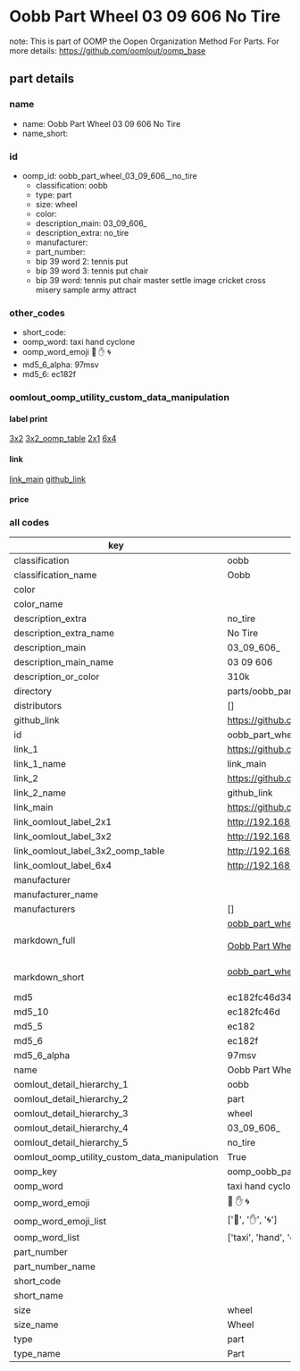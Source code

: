 # Oobb Part Wheel 03 09 606  No Tire  

note: This is part of OOMP the Oopen Organization Method For Parts. For more details: https://github.com/oomlout/oomp_base

##  part details





### name
* name: Oobb Part Wheel 03 09 606  No Tire
* name_short: 
### id
* oomp_id: oobb_part_wheel_03_09_606__no_tire
  * classification: oobb
  * type: part
  * size: wheel
  * color: 
  * description_main: 03_09_606_
  * description_extra: no_tire
  * manufacturer: 
  * part_number: 
  * bip 39 word 2: tennis put
  * bip 39 word 3: tennis put chair
  * bip 39 word: tennis put chair master settle image cricket cross misery sample army attract

### other_codes
* short_code: 
* oomp_word: taxi hand cyclone
* oomp_word_emoji :taxi: :hand: :cyclone:
* md5_6_alpha: 97msv
* md5_6: ec182f






### oomlout_oomp_utility_custom_data_manipulation
#### label print
[3x2](http://192.168.1.245:1112/?label=oomp%2097msv)
[3x2_oomp_table](http://192.168.1.107:1112/?label=oomp%2097msv)
[2x1](http://192.168.1.242:1112/?label=oomp%2097msv)
[6x4](http://192.168.1.55:1112/?label=oomp%2097msv)    

#### link

[link_main](https://github.com/oomlout/oomlout_oomp_current_version_messy/tree/main/parts/oobb_part_wheel_03_09_606__no_tire) [github_link](https://github.com/oomlout/oomlout_oomp_part_src/tree/main/parts/oobb_part_wheel_03_09_606__no_tire)                             

#### price







### all codes 
| key | value |  
| --- | --- |  
| classification | oobb |  
| classification_name | Oobb |  
| color |  |  
| color_name |  |  
| description_extra | no_tire |  
| description_extra_name | No Tire |  
| description_main | 03_09_606_ |  
| description_main_name | 03 09 606  |  
| description_or_color | 310k |  
| directory | parts/oobb_part_wheel_03_09_606__no_tire |  
| distributors | [] |  
| github_link | https://github.com/oomlout/oomlout_oomp_part_src/tree/main/parts/oobb_part_wheel_03_09_606__no_tire |  
| id | oobb_part_wheel_03_09_606__no_tire |  
| link_1 | https://github.com/oomlout/oomlout_oomp_current_version_messy/tree/main/parts/oobb_part_wheel_03_09_606__no_tire |  
| link_1_name | link_main |  
| link_2 | https://github.com/oomlout/oomlout_oomp_part_src/tree/main/parts/oobb_part_wheel_03_09_606__no_tire |  
| link_2_name | github_link |  
| link_main | https://github.com/oomlout/oomlout_oomp_current_version_messy/tree/main/parts/oobb_part_wheel_03_09_606__no_tire |  
| link_oomlout_label_2x1 | http://192.168.1.242:1112/?label=oomp%2097msv |  
| link_oomlout_label_3x2 | http://192.168.1.245:1112/?label=oomp%2097msv |  
| link_oomlout_label_3x2_oomp_table | http://192.168.1.107:1112/?label=oomp%2097msv |  
| link_oomlout_label_6x4 | http://192.168.1.55:1112/?label=oomp%2097msv |  
| manufacturer |  |  
| manufacturer_name |  |  
| manufacturers | [] |  
| markdown_full | [oobb_part_wheel_03_09_606__no_tire](https://github.com/oomlout/oomlout_oomp_current_version_messy/tree/main/parts/oobb_part_wheel_03_09_606__no_tire)<br>[](https://github.com/oomlout/oomlout_oomp_current_version_messy/tree/main/parts/oobb_part_wheel_03_09_606__no_tire)<br>[Oobb Part Wheel 03 09 606  No Tire](https://github.com/oomlout/oomlout_oomp_current_version_messy/tree/main/parts/oobb_part_wheel_03_09_606__no_tire)<br><br> |  
| markdown_short | [oobb_part_wheel_03_09_606__no_tire](https://github.com/oomlout/oomlout_oomp_current_version_messy/tree/main/parts/oobb_part_wheel_03_09_606__no_tire)<br><br> |  
| md5 | ec182fc46d34066dc562388a4babb6f9 |  
| md5_10 | ec182fc46d |  
| md5_5 | ec182 |  
| md5_6 | ec182f |  
| md5_6_alpha | 97msv |  
| name | Oobb Part Wheel 03 09 606  No Tire |  
| oomlout_detail_hierarchy_1 | oobb |  
| oomlout_detail_hierarchy_2 | part |  
| oomlout_detail_hierarchy_3 | wheel |  
| oomlout_detail_hierarchy_4 | 03_09_606_ |  
| oomlout_detail_hierarchy_5 | no_tire |  
| oomlout_oomp_utility_custom_data_manipulation | True |  
| oomp_key | oomp_oobb_part_wheel_03_09_606__no_tire |  
| oomp_word | taxi hand cyclone |  
| oomp_word_emoji | :taxi: :hand: :cyclone: |  
| oomp_word_emoji_list | [':taxi:', ':hand:', ':cyclone:'] |  
| oomp_word_list | ['taxi', 'hand', 'cyclone'] |  
| part_number |  |  
| part_number_name |  |  
| short_code |  |  
| short_name |  |  
| size | wheel |  
| size_name | Wheel |  
| type | part |  
| type_name | Part |  
